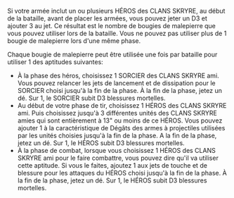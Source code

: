 Si votre armée inclut un ou plusieurs HÉROS des CLANS SKRYRE, au début de la bataille, avant de placer les armées, vous pouvez jeter un D3 et ajouter 3 au jet. Ce résultat est le nombre de bougies de malepierre que vous pouvez utiliser lors de la bataille. Vous ne pouvez pas utiliser plus de 1 bougie de malepierre lors d'une même phase.

Chaque bougie de malepierre peut être utilisée une fois par bataille pour utiliser 1 des aptitudes suivantes:
- À la phase des héros, choisissez 1 SORCIER des CLANS SKRYRE ami. Vous pouvez relancer les jets de lancement et de dissipation pour le SORCIER choisi jusqu'à la fin de la phase. À la fin de la phase, jetez un dé. Sur 1, le SORCIER subit D3 blessures mortelles.
- Au début de votre phase de tir, choisissez 1 HÉROS des CLANS SKRYRE ami. Puis choisissez jusqu'à 3 différentes unités des CLANS SKRYRE amies qui sont entièrement à 13" ou moins de ce HÉROS. Vous pouvez ajouter 1 à la caractéristique de Dégâts des armes à projectiles utilisées par les unités choisies jusqu'à la fin de la phase. A la fin de la phase, jetez un dé. Sur 1, le HÉROS subit D3 blessures mortelles.
- À la phase de combat, lorsque vous choisissez 1 HÉROS des CLANS SKRYRE ami pour le faire combattre, vous pouvez dire qu'il va utiliser cette aptitude. Si vous le faites, ajoutez 1 aux jets de touche et de blessure pour les attaques du HÉROS choisi jusqu'à la fin de la phase. À la fin de la phase, jetez un dé. Sur 1, le HÉROS subit D3 blessures mortelles.

